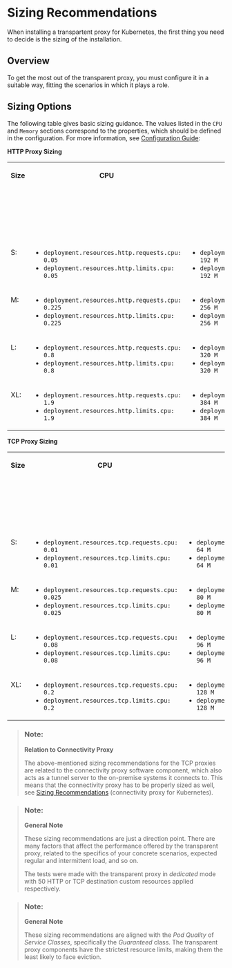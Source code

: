 <!-- loiodf31094259054c64a2c206166292d2fd -->

# Sizing Recommendations

When installing a transpartent proxy for Kubernetes, the first thing you need to decide is the sizing of the installation.



<a name="loiodf31094259054c64a2c206166292d2fd__section_ds4_4xm_t5b"/>

## Overview

To get the most out of the transparent proxy, you must configure it in a suitable way, fitting the scenarios in which it plays a role.



<a name="loiodf31094259054c64a2c206166292d2fd__section_gq3_pxm_t5b"/>

## Sizing Options

The following table gives basic sizing guidance. The values listed in the `CPU` and `Memory` sections correspond to the properties, which should be defined in the configuration. For more information, see [Configuration Guide](configuration-guide-2a22cd7.md):

**HTTP Proxy Sizing**


<table>
<tr>
<th valign="top">

Size

</th>
<th valign="top">

CPU

</th>
<th valign="top">

Memory

</th>
<th valign="top">

Max. Number of Requests per Second \(RPS\)

</th>
<th valign="top">

Concurrent Users

</th>
<th valign="top">

Bytes per Request \(KB\)

</th>
</tr>
<tr>
<td valign="top">

S:

</td>
<td valign="top">

-   `deployment.resources.http.requests.cpu: 0.05`
-   `deployment.resources.http.limits.cpu: 0.05`



</td>
<td valign="top">

-   `deployment.resources.http.requests.memory: 192 M`
-   `deployment.resources.http.limits.memory: 192 M`



</td>
<td valign="top">

10

</td>
<td valign="top">

1

</td>
<td valign="top">

1

</td>
</tr>
<tr>
<td valign="top">

M:

</td>
<td valign="top">

-   `deployment.resources.http.requests.cpu: 0.225`
-   `deployment.resources.http.limits.cpu: 0.225`



</td>
<td valign="top">

-   `deployment.resources.http.requests.memory: 256 M`
-   `deployment.resources.http.limits.memory: 256 M`



</td>
<td valign="top">

100

</td>
<td valign="top">

10

</td>
<td valign="top">

3

</td>
</tr>
<tr>
<td valign="top">

L:

</td>
<td valign="top">

-   `deployment.resources.http.requests.cpu: 0.8`
-   `deployment.resources.http.limits.cpu: 0.8`



</td>
<td valign="top">

-   `deployment.resources.http.requests.memory: 320 M`
-   `deployment.resources.http.limits.memory: 320 M`



</td>
<td valign="top">

500

</td>
<td valign="top">

50

</td>
<td valign="top">

5

</td>
</tr>
<tr>
<td valign="top">

XL:

</td>
<td valign="top">

-   `deployment.resources.http.requests.cpu: 1.9`
-   `deployment.resources.http.limits.cpu: 1.9`



</td>
<td valign="top">

-   `deployment.resources.http.requests.memory: 384 M`
-   `deployment.resources.http.limits.memory: 384 M`



</td>
<td valign="top">

1000

</td>
<td valign="top">

100

</td>
<td valign="top">

8

</td>
</tr>
</table>

**TCP Proxy Sizing**


<table>
<tr>
<th valign="top">

Size

</th>
<th valign="top">

CPU

</th>
<th valign="top">

Memory

</th>
<th valign="top">

Max. Number of Requests per Second \(RPS\)

</th>
<th valign="top">

Concurrent Users

</th>
<th valign="top">

Bytes per Request \(KB\)

</th>
</tr>
<tr>
<td valign="top">

S:

</td>
<td valign="top">

-   `deployment.resources.tcp.requests.cpu: 0.01`
-   `deployment.resources.tcp.limits.cpu: 0.01`



</td>
<td valign="top">

-   `deployment.resources.tcp.requests.memory: 64 M`
-   `deployment.resources.tcp.limits.memory: 64 M`



</td>
<td valign="top">

10

</td>
<td valign="top">

1

</td>
<td valign="top">

1

</td>
</tr>
<tr>
<td valign="top">

M:

</td>
<td valign="top">

-   `deployment.resources.tcp.requests.cpu: 0.025`
-   `deployment.resources.tcp.limits.cpu: 0.025`



</td>
<td valign="top">

-   `deployment.resources.tcp.requests.memory: 80 M`
-   `deployment.resources.tcp.limits.memory: 80 M`



</td>
<td valign="top">

100

</td>
<td valign="top">

10

</td>
<td valign="top">

3

</td>
</tr>
<tr>
<td valign="top">

L:

</td>
<td valign="top">

-   `deployment.resources.tcp.requests.cpu: 0.08`
-   `deployment.resources.tcp.limits.cpu: 0.08`



</td>
<td valign="top">

-   `deployment.resources.tcp.requests.memory: 96 M`
-   `deployment.resources.tcp.limits.memory: 96 M`



</td>
<td valign="top">

500

</td>
<td valign="top">

50

</td>
<td valign="top">

5

</td>
</tr>
<tr>
<td valign="top">

XL:

</td>
<td valign="top">

-   `deployment.resources.tcp.requests.cpu: 0.2`
-   `deployment.resources.tcp.limits.cpu: 0.2`



</td>
<td valign="top">

-   `deployment.resources.tcp.requests.memory: 128 M`
-   `deployment.resources.tcp.limits.memory: 128 M`



</td>
<td valign="top">

1000

</td>
<td valign="top">

100

</td>
<td valign="top">

8

</td>
</tr>
</table>

> ### Note:  
> **Relation to Connectivity Proxy**
> 
> The above-mentioned sizing recommendations for the TCP proxies are related to the connectivity proxy software component, which also acts as a tunnel server to the on-premise systems it connects to. This means that the connectivity proxy has to be properly sized as well, see [Sizing Recommendations](sizing-recommendations-204822a.md) \(connectivity proxy for Kubernetes\).

> ### Note:  
> **General Note**
> 
> These sizing recommendations are just a direction point. There are many factors that affect the performance offered by the transparent proxy, related to the specifics of your concrete scenarios, expected regular and intermittent load, and so on.
> 
> The tests were made with the transparent proxy in *dedicated* mode with 50 HTTP or TCP destination custom resources applied respectively.

> ### Note:  
> **General Note**
> 
> These sizing recommendations are aligned with the *Pod Quality* of *Service Classes*, specifically the *Guaranteed* class. The transparent proxy components have the strictest resource limits, making them the least likely to face eviction.

